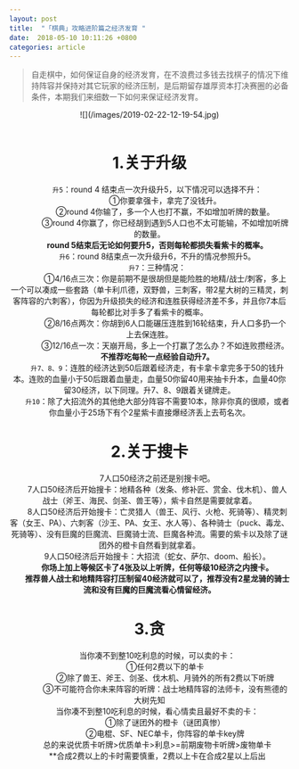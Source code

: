 ```yaml
---
layout: post
title:  "「棋典」攻略进阶篇之经济发育 "
date:  2018-05-10 10:11:26 +0800
categories: article
---
```

> 自走棋中，如何保证自身的经济发育，在不浪费过多钱去找棋子的情况下维持阵容并保持对其它玩家的经济压制，是后期留存雄厚资本打决赛圈的必备条件，本期我们来细数一下如何来保证经济发育。    

<center>![](/images/2019-02-22-12-19-54.jpg)</center>
<center>
<img >


#  1.关于升级  
&emsp;&emsp;`升5`：round 4 结束点一次升级升5，以下情况可以选择不升：  
&emsp;&emsp;&emsp;&emsp;①你要拿强卡，拿完了没钱升。  
&emsp;&emsp;&emsp;&emsp;②round 4你输了，多一个人也打不赢，不如增加听牌的数量。  
&emsp;&emsp;&emsp;&emsp;③round 4你赢了，你已经胡到遇到5人口也不太可能输，不如增加听牌的数量。  
&emsp;&emsp;**round 5结束后无论如何要升5，否则每轮都损失看紫卡的概率。**     
&emsp;&emsp;`升6`：round 8结束点一次升级升6，不升的情况参照升5。  
&emsp;&emsp;`升7`：三种情况：  
&emsp;&emsp;&emsp;&emsp;①4/16点三次：你是前期不是很胡但是能险胜的地精/战士/刺客，多上一个可以凑成一些套路（单卡利爪德，双野兽，三刺客，带2星大树的三精灵，刺客阵容的六刺客），你因为升级损失的经济和连胜获得经济差不多，并且你7本后每轮都比对手多了看紫卡的概率。  
&emsp;&emsp;&emsp;&emsp;②8/16点两次：你胡到6人口能碾压连胜到16轮结束，升人口多扔一个上去保连胜。  
&emsp;&emsp;&emsp;&emsp;③12/16点一次：天崩开局，多上一个打赢了怎么办？不如连败攒经济。  
&emsp;&emsp;**不推荐吃每轮一点经验自动升7。**  
&emsp;&emsp;`升7、8、9`：连胜的经济达到50后跟着经济走，有卡拿卡拿完多于50的钱升本。连败的血量小于50后跟着血量走，血量50你留40用来抽卡升本，血量40你留30经济，以下同理。升7、8、9跟着关键牌走。  
&emsp;&emsp;`升10`：除了大招流外的其他绝大部分阵容不需要10本，除非你真的很顺，或者你血量小于25场下有个2星紫卡直接爆经济丢上去苟名次。  

#  2.关于搜卡  
&emsp;&emsp;7人口50经济之前还是别搜卡吧。  
&emsp;&emsp;7人口50经济后开始搜卡：地精各种（发条、修补匠、赏金、伐木机）、兽人战士（斧王、海民、剑圣、兽王等），紫卡自然是需要就拿着。  
&emsp;&emsp;8人口50经济后开始搜卡：亡灵猎人（兽王、风行、火枪、死骑等）、精灵刺客（女王、PA）、六刺客（沙王、PA、女王、水人等）、各种骑士（puck、毒龙、死骑等）、没有巨魔的巨魔流、巨魔骑士流、巨魔各种流。需要的紫卡以及除了谜团外的橙卡自然看到就拿着。  
&emsp;&emsp;9人口50经济后开始搜卡：大招流（蛇女、萨尔、doom、船长）。  
&emsp;&emsp;**你场上加上等候区卡了4张及以上听牌，任何等级10经济之内搜卡。**  
&emsp;&emsp;**推荐兽人战士和地精阵容打压制留40经济就可以了，推荐没有2星龙骑的骑士流和没有巨魔的巨魔流看心情留经济。**  

#  3.贪  
&emsp;&emsp;当你凑不到整10吃利息的时候，可以卖的卡：  
&emsp;&emsp;&emsp;&emsp;①任何2费以下的单卡  
&emsp;&emsp;&emsp;&emsp;②除了兽王、斧王、剑圣、伐木机、月骑外的所有2费以下听牌  
&emsp;&emsp;&emsp;&emsp;③不可能符合你未来阵容的听牌：战士地精阵容的法师卡，没有熊德的大树先知  
&emsp;&emsp;当你凑不到整10吃利息的时候，看心情卖且最好不卖的卡：  
&emsp;&emsp;&emsp;&emsp;①除了谜团外的橙卡（谜团真惨）  
&emsp;&emsp;&emsp;&emsp;②电棍、SF、NEC单卡，你阵容的单卡key牌  
&emsp;&emsp;总的来说优质卡听牌>优质单卡>利息>=前期废物卡听牌>废物单卡  
&emsp;&emsp;**合成2费以上的卡时需要慎重，2费以上卡在合成2星以上后出